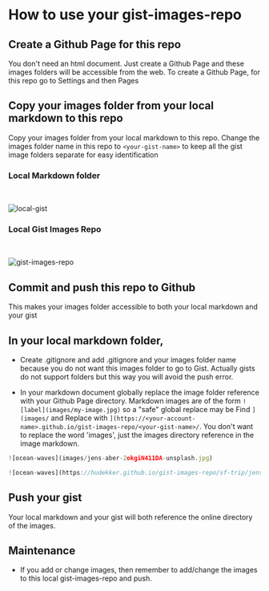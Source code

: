 # How to use your gist-images-repo

## Create a Github Page for this repo

You don't need an html document. Just create a Github Page and these images folders will be accessible from the web. To create a Github Page, for this repo go to Settings and then Pages

## Copy your images folder from your local markdown to this repo

Copy your images folder from your local markdown to this repo. Change the images folder name in this repo to `<your-gist-name>` to keep all the gist image folders separate for easy identification

### Local Markdown folder

<br>

![local-gist](https://hudekker.github.io/gist-images-repo/gist-images-repo-readme/local-gist.png)

### Local Gist Images Repo

<br>

![gist-images-repo](https://hudekker.github.io/gist-images-repo/gist-images-repo-readme/gist-images-repo.png)

## Commit and push this repo to Github

This makes your images folder accessible to both your local markdown and your gist

## In your local markdown folder,

- Create .gitignore and add .gitignore and your images folder name because you do not want this images folder to go to Gist. Actually gists do not support folders but this way you will avoid the push error.

- In your markdown document globally replace the image folder reference with your Github Page directory. Markdown images are of the form `![label](images/my-image.jpg)` so a "safe" global replace may be Find `](images/` and Replace with `](https://<your-account-name>.github.io/gist-images-repo/<your-gist-name>/`. You don't want to replace the word 'images', just the images directory reference in the image markdown.

```js
![ocean-waves](images/jens-aber-2okgiN411DA-unsplash.jpg)
```

```js
![ocean-waves](https://hudekker.github.io/gist-images-repo/sf-trip/jens-aber-2okgiN411DA-unsplash.jpg)
```

## Push your gist

Your local markdown and your gist will both reference the online directory of the images.

## Maintenance

- If you add or change images, then remember to add/change the images to this local gist-images-repo and push.
